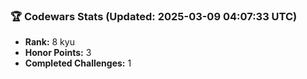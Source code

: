 ### 🏆 Codewars Stats (Updated: 2025-03-09 04:07:33 UTC)

- **Rank:** 8 kyu
- **Honor Points:** 3
- **Completed Challenges:** 1
